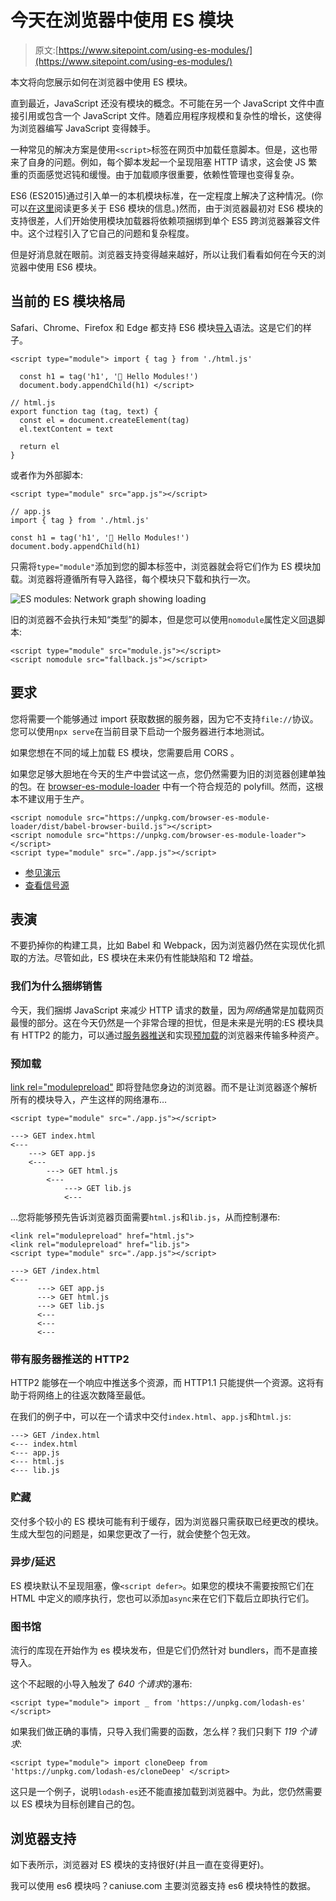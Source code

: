 # 今天在浏览器中使用 ES 模块

> 原文:[https://www.sitepoint.com/using-es-modules/](https://www.sitepoint.com/using-es-modules/)

本文将向您展示如何在浏览器中使用 ES 模块。

直到最近，JavaScript 还没有模块的概念。不可能在另一个 JavaScript 文件中直接引用或包含一个 JavaScript 文件。随着应用程序规模和复杂性的增长，这使得为浏览器编写 JavaScript 变得棘手。

一种常见的解决方案是使用`<script>`标签在网页中加载任意脚本。但是，这也带来了自身的问题。例如，每个脚本发起一个呈现阻塞 HTTP 请求，这会使 JS 繁重的页面感觉迟钝和缓慢。由于加载顺序很重要，依赖性管理也变得复杂。

ES6 (ES2015)通过引入单一的本机模块标准，在一定程度上解决了这种情况。(你可以[在这里](https://www.sitepoint.com/understanding-es6-modules/)阅读更多关于 ES6 模块的信息。)然而，由于浏览器最初对 ES6 模块的支持很差，人们开始使用模块加载器将依赖项捆绑到单个 ES5 跨浏览器兼容文件中。这个过程引入了它自己的问题和复杂程度。

但是好消息就在眼前。浏览器支持变得越来越好，所以让我们看看如何在今天的浏览器中使用 ES6 模块。

## 当前的 ES 模块格局

Safari、Chrome、Firefox 和 Edge 都支持 ES6 模块[导入](https://developer.mozilla.org/en-US/docs/Web/JavaScript/Reference/Statements/import)语法。这是它们的样子。

```
<script type="module"> import { tag } from './html.js'

  const h1 = tag('h1', '👋 Hello Modules!')
  document.body.appendChild(h1) </script> 
```

```
// html.js
export function tag (tag, text) {
  const el = document.createElement(tag)
  el.textContent = text

  return el
} 
```

或者作为外部脚本:

```
<script type="module" src="app.js"></script> 
```

```
// app.js
import { tag } from './html.js'

const h1 = tag('h1', '👋 Hello Modules!')
document.body.appendChild(h1) 
```

只需将`type="module"`添加到您的脚本标签中，浏览器就会将它们作为 ES 模块加载。浏览器将遵循所有导入路径，每个模块只下载和执行一次。

![ES modules: Network graph showing loading](../Images/12a44342a652dfc012303fd9ef03bb18.png)

旧的浏览器不会执行未知“类型”的脚本，但是您可以使用`nomodule`属性定义回退脚本:

```
<script type="module" src="module.js"></script>
<script nomodule src="fallback.js"></script> 
```

## 要求

您将需要一个能够通过 import 获取数据的服务器，因为它不支持`file://`协议。您可以使用`npx serve`在当前目录下启动一个服务器进行本地测试。

如果您想在不同的域上加载 ES 模块，您需要启用 CORS [](https://developer.mozilla.org/en-US/docs/Web/HTTP/CORS) 。

如果您足够大胆地在今天的生产中尝试这一点，您仍然需要为旧的浏览器创建单独的包。在 [browser-es-module-loader](https://github.com/ModuleLoader/browser-es-module-loader) 中有一个符合规范的 polyfill。然而，这根本不建议用于生产。

```
<script nomodule src="https://unpkg.com/browser-es-module-loader/dist/babel-browser-build.js"></script>
<script nomodule src="https://unpkg.com/browser-es-module-loader"></script>
<script type="module" src="./app.js"></script> 
```

*   [参见演示](https://modules-in-the-browser-urdpsqcfiy.now.sh/)
*   [查看信号源](https://github.com/sitepoint-editors/modules-in-the-browser/blob/master/index.html)

## 表演

不要扔掉你的构建工具，比如 Babel 和 Webpack，因为浏览器仍然在实现优化抓取的方法。尽管如此，ES 模块在未来仍有性能缺陷和 T2 增益。

### 我们为什么捆绑销售

今天，我们捆绑 JavaScript 来减少 HTTP 请求的数量，因为*网络*通常是加载网页最慢的部分。这在今天仍然是一个非常合理的担忧，但是未来是光明的:ES 模块具有 HTTP2 的能力，可以通过[服务器推送](https://www.smashingmagazine.com/2017/04/guide-http2-server-push/)和实现[预加载](https://www.smashingmagazine.com/2016/02/preload-what-is-it-good-for/)的浏览器来传输多种资产。

### 预加载

[link rel="modulepreload"](https://html.spec.whatwg.org/multipage/links.html#link-type-modulepreload) 即将登陆您身边的浏览器。而不是让浏览器逐个解析所有的模块导入，产生这样的网络瀑布…

```
<script type="module" src="./app.js"></script> 
```

```
---> GET index.html
<---
    ---> GET app.js
    <---
        ---> GET html.js
        <---
            ---> GET lib.js
            <--- 
```

…您将能够预先告诉浏览器页面需要`html.js`和`lib.js`，从而控制瀑布:

```
<link rel="modulepreload" href="html.js">
<link rel="modulepreload" href="lib.js">
<script type="module" src="./app.js"></script> 
```

```
---> GET /index.html
<---
      ---> GET app.js
      ---> GET html.js
      ---> GET lib.js
      <---
      <---
      <--- 
```

### 带有服务器推送的 HTTP2

HTTP2 能够在一个响应中推送多个资源，而 HTTP1.1 只能提供一个资源。这将有助于将网络上的往返次数降至最低。

在我们的例子中，可以在一个请求中交付`index.html`、`app.js`和`html.js`:

```
---> GET /index.html
<--- index.html
<--- app.js
<--- html.js
<--- lib.js 
```

### 贮藏

交付多个较小的 ES 模块可能有利于缓存，因为浏览器只需获取已经更改的模块。生成大型包的问题是，如果您更改了一行，就会使整个包无效。

### 异步/延迟

ES 模块默认不呈现阻塞，像`<script defer>`。如果您的模块不需要按照它们在 HTML 中定义的顺序执行，您也可以添加`async`来在它们下载后立即执行它们。

### 图书馆

流行的库现在开始作为 es 模块发布，但是它们仍然针对 bundlers，而不是直接导入。

这个不起眼的小导入触发了 *640 个请求*的瀑布:

```
<script type="module"> import _ from 'https://unpkg.com/lodash-es' </script> 
```

如果我们做正确的事情，只导入我们需要的函数，怎么样？我们只剩下 *119 个请求*:

```
<script type="module"> import cloneDeep from 'https://unpkg.com/lodash-es/cloneDeep' </script> 
```

这只是一个例子，说明`lodash-es`还不能直接加载到浏览器中。为此，您仍然需要以 ES 模块为目标创建自己的包。

## 浏览器支持

如下表所示，浏览器对 ES 模块的支持很好(并且一直在变得更好)。

我可以使用 es6 模块吗？caniuse.com 主要浏览器支持 es6 模块特性的数据。